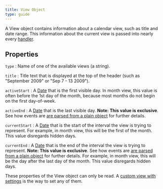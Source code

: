 ```yaml
---
title: View Object
type: guide
---
```


A View object contains information about a calendar view, such as title and date range. This information about the current view is passed into nearly every [handler](handlers).


## Properties

`type`
:   Name of one of the available views (a string).

`title`
:   Title text that is displayed at the top of the header (such as "September 2009" or "Sep 7 - 13 2009").

`activeStart`
:   A [Date](date-object) that is the first visible day.
    In month view, this value is often before the 1st day of the month, because most months do not begin on the first day-of-week.

`activeEnd`
:   A [Date](date-object) that is the last visible day. **Note: This value is exclusive**. See how events are [are parsed from a plain object](event-parsing) for further details. 

`currentStart`
:   A [Date](date-object) that is the start of the interval the view is trying to represent.
    For example, in month view, this will be the first of the month. This value disregards hidden days.

`currentEnd`
:   A [Date](date-object) that is the end of the interval the view is trying to represent. **Note: This value is exclusive**. See how events are [are parsed from a plain object](event-parsing) for further details.
    For example, in month view, this will be the day after the last day of the month.
    This value disregards hidden days.

These properties of the View object can only be read. A [custom view with settings](custom-view-with-settings) is the way to set any of them.
